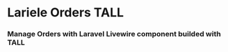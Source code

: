 #   Lariele Orders TALL

### Manage Orders with Laravel Livewire component builded with TALL

[//]: # (##  Installation)

[//]: # ()
[//]: # (```)

[//]: # (composer require lariele/orders)

[//]: # (```)